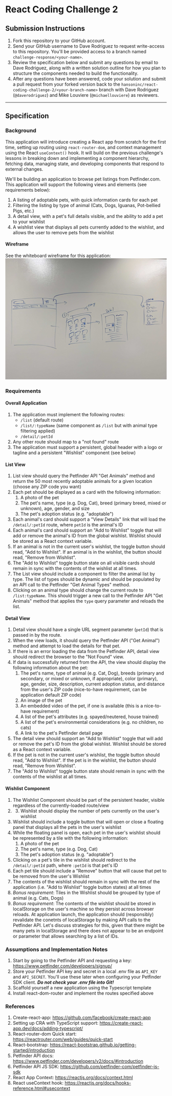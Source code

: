 # React Coding Challenge 2

## Submission Instructions
1. Fork this repository to your GitHub account.
2. Send your GitHub username to Dave Rodriguez to request write-access to this repository. You'll be provided access to a branch named `challenge-response/<your-name>`.
3. Review the specification below and submit any questions by email to Dave Rodriguez, along with a written solution outline for how you plan to structure the components needed to build the functionality.
4. After any questions have been answered, code your solution and submit a pull request from your forked version back to the `hansoninc/react-coding-challenge-2/<your-branch-name>` branch with Dave Rodriguez (`@daverodriguez`) and Mike Louviere (`@michaellouviere`) as reviewers.

---------

## Specification

### Background
This application will introduce creating a React app from scratch for the first time, setting up routing using `react-router-dom`,  and context management using the React `useContext()` hook. It will build on the previous challenge's lessons in breaking down and implementing a component hierarchy, fetching data, managing state, and developing components that respond to external changes.

We'll be building an application to browse pet listings from Petfinder.com. This application will support the following views and elements (see requirements below):
1. A listing of adoptable pets, with quick information cards for each pet
2. Filtering the listing by type of animal (Cats, Dogs, Iguanas, Pot-bellied Pigs, etc.)
3. A detail view, with a pet's full details visible, and the ability to add a pet to your wishlist
4. A wishlist view that displays all pets currently added to the wishlist, and allows the user to remove pets from the wishlist

#### Wireframe
See the whiteboard wireframe for this application:
![Wireframe](/assets/wireframe.jpg)

### Requirements

#### Overall Application
1. The application must implement the following routes:
    - `/list` (default route)
    - `/list/:typeName` (same component as `/list` but with animal type filtering applied)
    - `/detail/:petId`
2. Any other route should map to a "not found" route
3. The application must support a persistent, global header with a logo or tagline and a persistent "Wishlist" component (see below)

#### List View
1. List view should query the Petfinder API "Get Animals" method and return the 50 most recently adoptable animals for a given location (choose any ZIP code you want)
2. Each pet should be displayed as a card with the following information:
    1. A photo of the pet 
    2. The pet's name, type (e.g. Dog, Cat), breed (primary breed, mixed or unknown), age, gender, and size
    3. The pet's adoption status (e.g. "adoptable")
3. Each animal's card should support a "View Details" link that will load the `/detail/:petId` route, where `petId` is the animal's ID
4. Each animal's card should support an "Add to Wishlist" toggle that will add or remove the animal's ID from the global wishlist. Wishlist should be stored as a React context variable.
5. If an animal is not in the current user's wishlist, the toggle button should read, "Add to Wishlist". If an animal is in the wishlist, the button should read, "Remove from Wishlist".
6. The "Add to Wishlist" toggle button state on all visible cards should remain in sync with the contents of the wishlist at all times.
7. The List view should include a component to filter the animal list by type. The list of types should be dynamic and should be populated by an API call to the Petfinder "Get Animal Types" method.
8. Clicking on an animal type should change the current route to `/list:typeName`. This should trigger a new call to the Petfinder API "Get Animals" method that applies the `type` query parameter and reloads the list.

#### Detail View
1. Detail view should have a single URL segment parameter (`petId`) that is passed in by the route.
2. When the view loads, it should query the Petfinder API ("Get Animal") method and attempt to load the details for that pet.
3. If there is an error loading the data from the Petfinder API, detail view should redirect the browser to the "Not Found" view.
4. If data is successfully returned from the API, the view should display the following information about the pet:
    1. The pet's name, type of animal (e.g. Cat, Dog), breeds (primary and secondary, or mixed or unknown, if appropriate), color (primary), age, gender, size, description,  current adoption status, and distance from the user's ZIP code (nice-to-have requirement, can be application default ZIP code)
    2. An image of the pet
    3. An embedded video of the pet, if one is available (this is a nice-to-have requirement)
    4. A list of the pet's attributes (e.g. spayed/neutered, house trained)
    5. A list of the pet's environmental considerations (e.g. no children, no cats)
    6. A link to the pet's Petfinder detail page
5. The detail view should support an "Add to Wishlist" toggle that will add or remove the pet's ID from the global wishlist. Wishlist should be stored as a React context variable.
6. If the pet is not in the current user's wishlist, the toggle button should read, "Add to Wishlist". If the pet is in the wishlist, the button should read, "Remove from Wishlist".
7. The "Add to Wishlist" toggle button state should remain in sync with the contents of the wishlist at all times.

#### Wishlist Component
1. The Wishlist Component should be part of the persistent header, visible regardless of the currently-loaded route/view
2. 3. Wishlist should display the number of pets currently on the user's wishlist
4. Wishlist should include a toggle button that will open or close a floating panel that displays all the pets in the user's wishlist
5. While the floating panel is open, each pet in the user's wishlist should be represented by a tile with the following information:
    1. A photo of the pet 
    2. The pet's name, type (e.g. Dog, Cat)
    3. The pet's adoption status (e.g. "adoptable")
7. Clicking on a pet's tile in the wishlist should redirect to the `/detail/:petId` path, where `:petId` is that pet's ID
8. Each pet tile should include a "Remove" button that will cause that pet to be removed from the user's Wishlist
9. The contents of the wishlist should remain in sync with the rest of the application (i.e. "Add to Wishlist" toggle button states) at all times
10. *Bonus requirement*: Tiles in the Wishlist should be grouped by type of animal (e.g. Cats, Dogs)
11. *Bonus requirement*: The contents of the wishlist should be stored in localStorage on the user's machine so they persist across browser reloads. At application launch, the application should (responsibly) revalidate the conetnts of localStorage by making API calls to the Petfinder API. Let's discuss strategies for this, given that there might be many pets in localStorage and there does not appear to be an endpoint or parameter that allows searching by a list of IDs.

### Assumptions and Implementation Notes
1. Start by going to the Petfinder API and requesting a key: https://www.petfinder.com/developers/signup/
2. Store your Petfinder API key and secret in a local .env file as `API_KEY` and `API_SECRET`. You'll use these later when configuring your Petfinder SDK client. ***Do not check your .env file into Git!***
3. Scaffold yourself a new application using the Typescript template
4. Install react-dom-router and implement the routes specified above

### References

1. Create-react-app: https://github.com/facebook/create-react-app
2. Setting up CRA with TypeScript support: https://create-react-app.dev/docs/adding-typescript/
3. React-router-dom Quick start: https://reactrouter.com/web/guides/quick-start
4. React-bootstrap: https://react-bootstrap.github.io/getting-started/introduction
5. Petfinder API docs: https://www.petfinder.com/developers/v2/docs/#introduction
6. Petfinder API JS SDK: https://github.com/petfinder-com/petfinder-js-sdk
7. React App Context: https://reactjs.org/docs/context.html
8. React useContext hook: https://reactjs.org/docs/hooks-reference.html#usecontext
